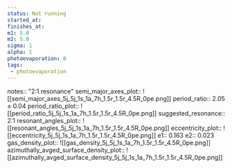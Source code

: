 ```yaml
---
status: Not running
started_at:
finishes_at:
m1: 5.0
m2: 5.0
sigma: 1
alpha: 1
photoevaporation: 0
tags:
 - photoevaporation
---
```


notes:: "2:1 resonance"
semi_major_axes_plot:: ![[semi_major_axes_5j_5j_1s_1a_7h_1.5r_1.5r_4.5R_0pe.png]]
period_ratio:: 2.05 ± 0.04
period_ratio_plot:: ![[period_ratio_5j_5j_1s_1a_7h_1.5r_1.5r_4.5R_0pe.png]]
suggested_resonance:: 2:1
resonant_angles_plot:: ![[resonant_angles_5j_5j_1s_1a_7h_1.5r_1.5r_4.5R_0pe.png]]
eccentricity_plot:: ![[eccentricity_5j_5j_1s_1a_7h_1.5r_1.5r_4.5R_0pe.png]]
e1:: 0.163
e2:: 0.023
gas_density_plot:: ![[gas_density_5j_5j_1s_1a_7h_1.5r_1.5r_4.5R_0pe.png]]
azimuthally_avged_surface_density_plot:: ![[azimuthally_avged_surface_density_5j_5j_1s_1a_7h_1.5r_1.5r_4.5R_0pe.png]]
